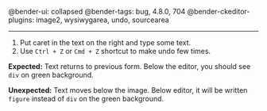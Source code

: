 @bender-ui: collapsed
@bender-tags: bug, 4.8.0, 704
@bender-ckeditor-plugins: image2, wysiwygarea, undo, sourcearea

----
1. Put caret in the text on the right and type some text.
1. Use `Ctrl + Z` or `Cmd + Z` shortcut to make undo few times.

**Expected:** Text returns to previous form. Below the editor, you should see `div` on green background.

**Unexpected:** Text moves below the image. Below editor, it will be written `figure` instead of `div` on the green background.
